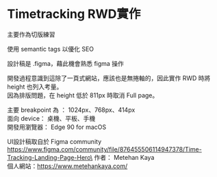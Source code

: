 # Timetracking RWD實作

主要作為切版練習

使用 semantic tags 以優化 SEO

設計稿是 .figma，藉此機會熟悉 figma 操作

開發過程意識到這除了一頁式網站，應該也是無捲軸的，因此實作 RWD 時將 height 也列入考量。\
因為排版問題，在 height 低於 811px 時取消 Full page。


主要 breakpoint 為 ： 1024px、768px、414px\
面向 device： 桌機、平板、手機\
開發用瀏覽器： Edge 90 for macOS


UI設計稿取自於 Figma community
https://www.figma.com/community/file/876455506114947378/Time-Tracking-Landing-Page-Hero\
  作者： Metehan Kaya\
  個人網站：https://www.metehankaya.com/